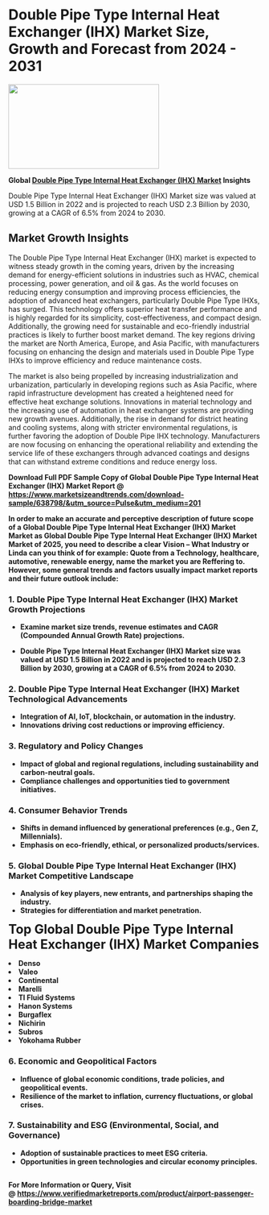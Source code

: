 <H1>Double Pipe Type Internal Heat Exchanger (IHX) Market Size, Growth and Forecast from 2024 - 2031</H1><img class="aligncenter size-medium wp-image-584254" src="https://thirdeyenews.in/wp-content/uploads/2024/09/Global-Market-Research-300x168.jpeg" alt="" width="300" height="168" /><p><strong>Global&nbsp;<a href="https://www.marketsizeandtrends.com/download-sample/638798/&amp;utm_source=Pulse&amp;utm_medium=201">Double Pipe Type Internal Heat Exchanger (IHX) Market</a> Insights</strong></p><p>Double Pipe Type Internal Heat Exchanger (IHX) Market size was valued at USD 1.5 Billion in 2022 and is projected to reach USD 2.3 Billion by 2030, growing at a CAGR of 6.5% from 2024 to 2030.</p><p><h2>Market Growth Insights</h2> <p>The Double Pipe Type Internal Heat Exchanger (IHX) market is expected to witness steady growth in the coming years, driven by the increasing demand for energy-efficient solutions in industries such as HVAC, chemical processing, power generation, and oil & gas. As the world focuses on reducing energy consumption and improving process efficiencies, the adoption of advanced heat exchangers, particularly Double Pipe Type IHXs, has surged. This technology offers superior heat transfer performance and is highly regarded for its simplicity, cost-effectiveness, and compact design. Additionally, the growing need for sustainable and eco-friendly industrial practices is likely to further boost market demand. The key regions driving the market are North America, Europe, and Asia Pacific, with manufacturers focusing on enhancing the design and materials used in Double Pipe Type IHXs to improve efficiency and reduce maintenance costs.</p> <p><strong></strong></p> <p>The market is also being propelled by increasing industrialization and urbanization, particularly in developing regions such as Asia Pacific, where rapid infrastructure development has created a heightened need for effective heat exchange solutions. Innovations in material technology and the increasing use of automation in heat exchanger systems are providing new growth avenues. Additionally, the rise in demand for district heating and cooling systems, along with stricter environmental regulations, is further favoring the adoption of Double Pipe IHX technology. Manufacturers are now focusing on enhancing the operational reliability and extending the service life of these exchangers through advanced coatings and designs that can withstand extreme conditions and reduce energy loss.</p> <p><strong></p><p><span class=""><strong>Download Full PDF Sample Copy of Global Double Pipe Type Internal Heat Exchanger (IHX) Market Report</strong> @ <a href="https://www.marketsizeandtrends.com/download-sample/638798/&amp;utm_source=Pulse&amp;utm_medium=201" target="_blank">https://www.marketsizeandtrends.com/download-sample/638798/&amp;utm_source=Pulse&amp;utm_medium=201</a></span></p><p>In order to make an accurate and perceptive description of future scope of a Global&nbsp;Double Pipe Type Internal Heat Exchanger (IHX) Market Market as Global&nbsp;Double Pipe Type Internal Heat Exchanger (IHX) Market Market of 2025, you need to describe a clear Vision &ndash; What Industry or Linda can you think of for example: Quote from a Technology, healthcare, automotive, renewable energy, name the market you are Reffering to. However, some general trends and factors usually impact market reports and their future outlook include:</p><h3>1.&nbsp;<strong>Double Pipe Type Internal Heat Exchanger (IHX) Market Growth Projections</strong></h3><ul><li>Examine market size trends, revenue estimates and CAGR (Compounded Annual Growth Rate) projections.</li><li><p>Double Pipe Type Internal Heat Exchanger (IHX) Market size was valued at USD 1.5 Billion in 2022 and is projected to reach USD 2.3 Billion by 2030, growing at a CAGR of 6.5% from 2024 to 2030.</p></li></ul><h3>2.&nbsp;<strong>Double Pipe Type Internal Heat Exchanger (IHX) Market Technological Advancements</strong></h3><ul><li>Integration of AI, IoT, blockchain, or automation in the industry.</li><li>Innovations driving cost reductions or improving efficiency.</li></ul><h3>3.&nbsp;<strong>Regulatory and Policy Changes</strong></h3><ul><li>Impact of global and regional regulations, including sustainability and carbon-neutral goals.</li><li>Compliance challenges and opportunities tied to government initiatives.</li></ul><h3>4.&nbsp;<strong>Consumer Behavior Trends</strong></h3><ul><li>Shifts in demand influenced by generational preferences (e.g., Gen Z, Millennials).</li><li>Emphasis on eco-friendly, ethical, or personalized products/services.</li></ul><h3>5.&nbsp;<strong>Global Double Pipe Type Internal Heat Exchanger (IHX) Market Competitive Landscape</strong></h3><ul><li>Analysis of key players, new entrants, and partnerships shaping the industry.</li><li>Strategies for differentiation and market penetration.</li></ul><p data-pm-slice="1 1 []"><span style="color: inherit; font-family: inherit; font-size: 25px;">Top Global Double Pipe Type Internal Heat Exchanger (IHX) Market Companies</span></p><div class="" data-test-id=""><p><li>Denso</li><li> Valeo</li><li> Continental</li><li> Marelli</li><li> TI Fluid Systems</li><li> Hanon Systems</li><li> Burgaflex</li><li> Nichirin</li><li> Subros</li><li> Yokohama Rubber</li></p></div><h3>6.&nbsp;<strong>Economic and Geopolitical Factors</strong></h3><ul><li>Influence of global economic conditions, trade policies, and geopolitical events.</li><li>Resilience of the market to inflation, currency fluctuations, or global crises.</li></ul><h3>7.&nbsp;<strong>Sustainability and ESG (Environmental, Social, and Governance)</strong></h3><ul><li>Adoption of sustainable practices to meet ESG criteria.</li><li>Opportunities in green technologies and circular economy principles.</li></ul><h2><strong style="font-size: 14px;">For More Information or Query, Visit @&nbsp;</strong><a style="background-color: #ffffff; font-size: 14px;" href="https://www.marketsizeandtrends.com/report/double-pipe-type-internal-heat-exchanger-ihx-market/" target="_blank">https://www.verifiedmarketreports.com/product/airport-passenger-boarding-bridge-market</a></h2>

